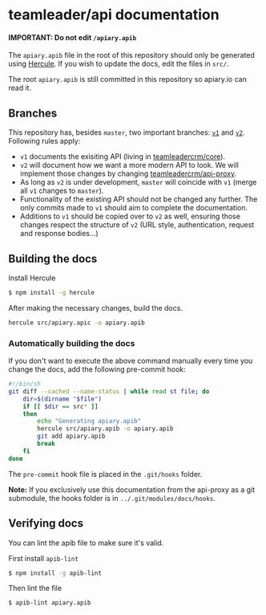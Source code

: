 # teamleader/api documentation

#### IMPORTANT: Do not edit `/apiary.apib`

The `apiary.apib` file in the root of this repository should only be generated using [Hercule](https://github.com/jamesramsay/hercule). If you wish to update the docs, edit the files in `src/`.

The root `apiary.apib` is still committed in this repository so apiary.io can read it.

## Branches

This repository has, besides `master`, two important branches: [`v1`](https://github.com/teamleadercrm/api/tree/v1) and [`v2`](https://github.com/teamleadercrm/api/tree/v2). Following rules apply: 

- `v1` documents the exisiting API (living in [teamleadercrm/core](https://github.com/teamleadercrm/core/tree/development/public_html/api)).
- `v2` will document how we want a more modern API to look. We will implement those changes by changing [teamleadercrm/api-proxy](https://github.com/teamleadercrm/api-proxy).
- As long as `v2` is under development, `master` will coincide with `v1` (merge all `v1` changes to `master`).
- Functionality of the existing API should not be changed any further. The only commits made to `v1` should aim to complete the documentation.
- Additions to `v1` should be copied over to `v2` as well, ensuring those changes respect the structure of `v2` (URL style, authentication, request and response bodies...)

## Building the docs

Install Hercule

```bash
$ npm install -g hercule
```

After making the necessary changes, build the docs.

```bash
hercule src/apiary.apic -o apiary.apib
```

### Automatically building the docs

If you don't want to execute the above command manually every time you change the docs, add the following pre-commit hook:

```bash
#!/bin/sh
git diff --cached --name-status | while read st file; do
	dir=$(dirname "$file")
	if [[ $dir == src* ]]
	then
		echo "Generating apiary.apib"
		hercule src/apiary.apib -o apiary.apib
		git add apiary.apib
		break
	fi
done
```

The `pre-commit` hook file is placed in the `.git/hooks` folder. 

**Note:** If you exclusively use this documentation from the api-proxy as a git submodule, the hooks folder is in `../.git/modules/docs/hooks`. 

## Verifying docs

You can lint the apib file to make sure it's valid. 

First install `apib-lint` 

```bash
$ npm install -g apib-lint 
```

Then lint the file

```bash
$ apib-lint apiary.apib
```
